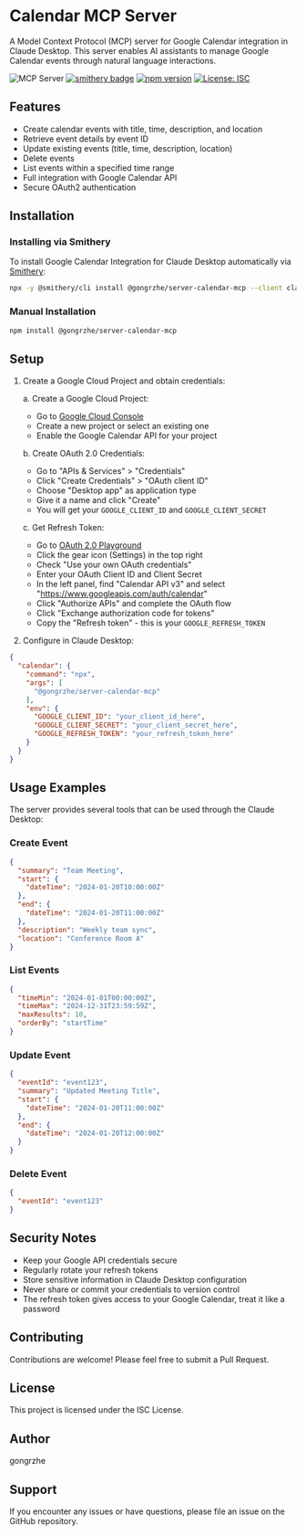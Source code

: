 # Calendar MCP Server

A Model Context Protocol (MCP) server for Google Calendar integration in Claude Desktop. This server enables AI assistants to manage Google Calendar events through natural language interactions.

![](https://badge.mcpx.dev?type=server 'MCP Server')
[![smithery badge](https://smithery.ai/badge/@gongrzhe/server-calendar-mcp)](https://smithery.ai/server/@gongrzhe/server-calendar-mcp)
[![npm version](https://badge.fury.io/js/%40gongrzhe%2Fserver-calendar-mcp.svg)](https://www.npmjs.com/package/@gongrzhe/server-calendar-mcp)
[![License: ISC](https://img.shields.io/badge/License-ISC-blue.svg)](https://opensource.org/licenses/ISC)

## Features

- Create calendar events with title, time, description, and location
- Retrieve event details by event ID
- Update existing events (title, time, description, location)
- Delete events
- List events within a specified time range
- Full integration with Google Calendar API
- Secure OAuth2 authentication

## Installation

### Installing via Smithery

To install Google Calendar Integration for Claude Desktop automatically via [Smithery](https://smithery.ai/server/@gongrzhe/server-calendar-mcp):

```bash
npx -y @smithery/cli install @gongrzhe/server-calendar-mcp --client claude
```

### Manual Installation
```bash
npm install @gongrzhe/server-calendar-mcp
```

## Setup

1. Create a Google Cloud Project and obtain credentials:

   a. Create a Google Cloud Project:
      - Go to [Google Cloud Console](https://console.cloud.google.com/)
      - Create a new project or select an existing one
      - Enable the Google Calendar API for your project

   b. Create OAuth 2.0 Credentials:
      - Go to "APIs & Services" > "Credentials"
      - Click "Create Credentials" > "OAuth client ID"
      - Choose "Desktop app" as application type
      - Give it a name and click "Create"
      - You will get your `GOOGLE_CLIENT_ID` and `GOOGLE_CLIENT_SECRET`

   c. Get Refresh Token:
      - Go to [OAuth 2.0 Playground](https://developers.google.com/oauthplayground/)
      - Click the gear icon (Settings) in the top right
      - Check "Use your own OAuth credentials"
      - Enter your OAuth Client ID and Client Secret
      - In the left panel, find "Calendar API v3" and select "https://www.googleapis.com/auth/calendar"
      - Click "Authorize APIs" and complete the OAuth flow
      - Click "Exchange authorization code for tokens"
      - Copy the "Refresh token" - this is your `GOOGLE_REFRESH_TOKEN`

2. Configure in Claude Desktop:

```json
{
  "calendar": {
    "command": "npx",
    "args": [
      "@gongrzhe/server-calendar-mcp"
    ],
    "env": {
      "GOOGLE_CLIENT_ID": "your_client_id_here",
      "GOOGLE_CLIENT_SECRET": "your_client_secret_here",
      "GOOGLE_REFRESH_TOKEN": "your_refresh_token_here"
    }
  }
}
```

## Usage Examples

The server provides several tools that can be used through the Claude Desktop:

### Create Event
```json
{
  "summary": "Team Meeting",
  "start": {
    "dateTime": "2024-01-20T10:00:00Z"
  },
  "end": {
    "dateTime": "2024-01-20T11:00:00Z"
  },
  "description": "Weekly team sync",
  "location": "Conference Room A"
}
```

### List Events
```json
{
  "timeMin": "2024-01-01T00:00:00Z",
  "timeMax": "2024-12-31T23:59:59Z",
  "maxResults": 10,
  "orderBy": "startTime"
}
```

### Update Event
```json
{
  "eventId": "event123",
  "summary": "Updated Meeting Title",
  "start": {
    "dateTime": "2024-01-20T11:00:00Z"
  },
  "end": {
    "dateTime": "2024-01-20T12:00:00Z"
  }
}
```

### Delete Event
```json
{
  "eventId": "event123"
}
```

## Security Notes

- Keep your Google API credentials secure
- Regularly rotate your refresh tokens
- Store sensitive information in Claude Desktop configuration
- Never share or commit your credentials to version control
- The refresh token gives access to your Google Calendar, treat it like a password

## Contributing

Contributions are welcome! Please feel free to submit a Pull Request.

## License

This project is licensed under the ISC License.

## Author

gongrzhe

## Support

If you encounter any issues or have questions, please file an issue on the GitHub repository.
